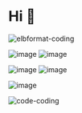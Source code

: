 Hi 👋
======

![elbformat-coding](https://user-images.githubusercontent.com/81236984/161132757-e30a7ff4-b177-49fd-8381-1ba8ec385a5c.gif)

![image](https://img.shields.io/badge/Python-3776AB?style=for-the-badge&logo=python&logoColor=white)
![image](https://img.shields.io/badge/C%2B%2B-00599C?style=for-the-badge&logo=c%2B%2B&logoColor=white)


![image](https://img.shields.io/badge/HTML-239120?style=for-the-badge&logo=html5&logoColor=white)
![image](https://img.shields.io/badge/CSS-239120?&style=for-the-badge&logo=css3&logoColor=white)

![image](https://img.shields.io/badge/Wordpress-21759B?style=for-the-badge&logo=wordpress&logoColor=white)


![code-coding](https://user-images.githubusercontent.com/81236984/161132993-57d4a2ba-29e7-4d5b-bd66-f9318aed48d1.gif)
